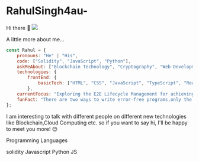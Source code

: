 # RahulSingh4au-

Hi there 👋
![](![fbc6f31bd3b84159470b973aca7e0f97](https://github.com/user-attachments/assets/de10d8cd-f0ac-4b77-b394-c24b08cfdd1f))


 A little more about me...

```javascript
const Rahul = {
    pronouns: "He" | "His",
    code: ["Solidity", "JavaScript", "Python"],
    askMeAbout: ["Blockchain Technology", "Cryptography", "Web Development"],
    technologies: {
        frontEnd: {
            basicTech: ["HTML", "CSS", "JavaScript", "TypeScript", "ReactJs", "NextJs"]
        },
    currentFocus: "Exploring the E2E Lifecycle Management for achieving a Net-Zero Transition through Blockchain Technology.",
    funFact: "There are two ways to write error-free programs,only the third one works"
};
```


I am interesting to talk with different people on different new technologies like Blockchain,Cloud Computing etc. so if you want to say hi, I'll be happy to meet you more! 😊

Programming Languages

solidity	Javascript	Python	JS

